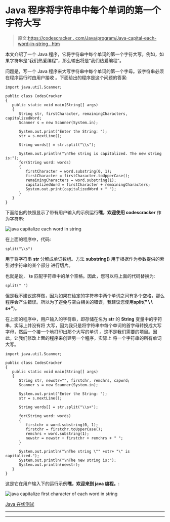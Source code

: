 # Java 程序将字符串中每个单词的第一个字符大写

> 原文:[https://codescracker . com/Java/program/Java-capital-each-word-in-string . htm](https://codescracker.com/java/program/java-capitalize-each-word-in-string.htm)

本文介绍了一个 Java 程序，它将字符串中每个单词的第一个字符大写。例如，如果字符串是“我们热爱编程”，那么输出将是“我们热爱编程”。

问题是，写一个 Java 程序来大写字符串中每个单词的第一个字母。该字符串必须在程序运行时由用户接收 。下面给出的程序是这个问题的答案:

```
import java.util.Scanner;

public class CodesCracker
{
   public static void main(String[] args)
   {
      String str, firstCharacter, remainingCharacters, capitalizedWord;
      Scanner s = new Scanner(System.in);

      System.out.print("Enter the String: ");
      str = s.nextLine();

      String words[] = str.split("\\s");

      System.out.println("\nThe string is capitalized. The new string is:");
      for(String word: words)
      {
         firstCharacter = word.substring(0, 1);
         firstCharacter = firstCharacter.toUpperCase();
         remainingCharacters = word.substring(1);
         capitalizedWord = firstCharacter + remainingCharacters;
         System.out.print(capitalizedWord + " ");
      }
   }
}
```

下面给出的快照显示了带有用户输入的示例运行**嘿，欢迎使用 codescracker** 作为字符串:

![java capitalize each word in string](../Images/4a5784aff7a326fda8d7da0bb11da372.png)

在上面的程序中，代码:

```
split("\\s")
```

用于将字符串 **str** 分解成单词数组。方法 **substring()** 用于根据作为参数提供的索引对字符串的某个部分 进行切片。

也就是说， **\\s** 匹配字符串中的单个空格。因此，您可以将上面的代码替换为:

```
split(" ")
```

但是我不建议这样做，因为如果在给定的字符串中两个单词之间有多个空格，那么程序会产生错误。所以为了避免与空白相关的错误，我建议您使用**split(" \ \ s+"**)。

在上面的程序中，用户输入的字符串，即存储在名为 **str** 的 **String** 变量中的字符串，实际上并没有将 大写，因为我只是将字符串中每个单词的首字母转换成大写字母，然后一个接一个地打印出那个大写的单词 。这不是我们需要的项目。因此，让我们修改上面的程序来创建另一个程序，实际上 将一个字符串的所有单词大写。

```
import java.util.Scanner;

public class CodesCracker
{
   public static void main(String[] args)
   {
      String str, newstr="", firstchr, remchrs, capwrd;
      Scanner s = new Scanner(System.in);

      System.out.print("Enter the String: ");
      str = s.nextLine();

      String words[] = str.split("\\s+");

      for(String word: words)
      {
         firstchr = word.substring(0, 1);
         firstchr = firstchr.toUpperCase();
         remchrs = word.substring(1);
         newstr = newstr + firstchr + remchrs + " ";
      }

      System.out.println("\nThe string \"" +str+ "\" is capitalized.");
      System.out.println("\nThe new string is:");
      System.out.println(newstr);
   }
}
```

这是它在用户输入下的运行示例**嘿，欢迎来到 java 编程。**:

![java capitalize first character of each word in string](../Images/9d3bc0bf59613215423e616f7f11c3d7.png)

[Java 在线测试](/exam/showtest.php?subid=1)

* * *

* * *